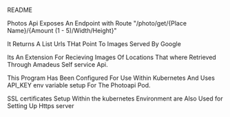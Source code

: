 README

Photos Api Exposes An Endpoint with Route "/photo/get/{Place Name}/{Amount (1 - 5)/Width/Height}"

It Returns A List Urls THat Point To Images Served By Google 

Its An Extension For Recieving Images Of Locations That where Retrieved Through Amadeus Self service Api.

This Program Has Been Configured For Use Within Kubernetes And Uses API_KEY env variable setup For The Photoapi Pod. 

SSL certificates Setup Within the kubernetes Environment are Also Used for Setting Up Https server 